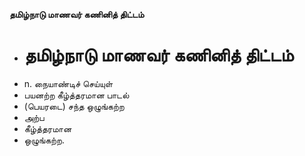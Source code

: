 **தமிழ்நாடு மாணவர் கணினித் திட்டம்**
- # தமிழ்நாடு மாணவர் கணினித் திட்டம்
- n. நையாண்டிச் செய்யுள்
- பயனற்ற கீழ்த்தரமான பாடல்
- (பெயரடை) சந்த ஒழுங்கற்ற
- அற்ப
- கீழ்த்தரமான
- ஒழுங்கற்ற.

